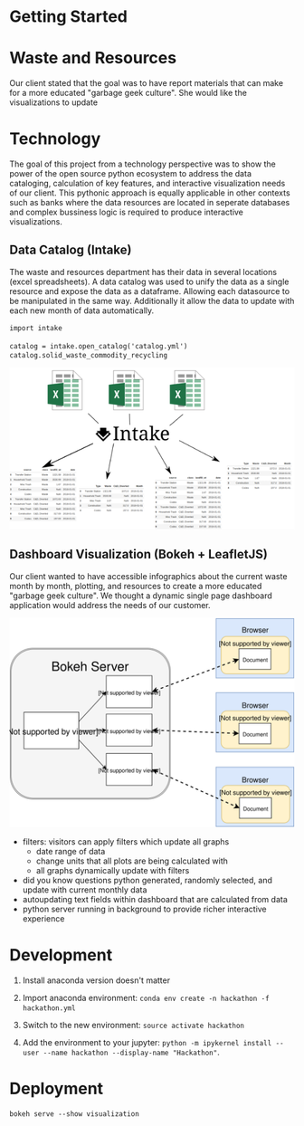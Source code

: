 # Getting Started

# Waste and Resources

Our client stated that the goal was to have report materials that can
make for a more educated "garbage geek culture". She would like the
visualizations to update

# Technology

The goal of this project from a technology perspective was to show the
power of the open source python ecosystem to address the data
cataloging, calculation of key features, and interactive visualization
needs of our client. This pythonic approach is equally applicable in
other contexts such as banks where the data resources are located in
seperate databases and complex bussiness logic is required to produce
interactive visualizations.

## Data Catalog (Intake)

The waste and resources department has their data in several locations
(excel spreadsheets). A data catalog was used to unify the data as a
single resource and expose the data as a dataframe. Allowing each
datasource to be manipulated in the same way. Additionally it allow
the data to update with each new month of data automatically.

```
import intake

catalog = intake.open_catalog('catalog.yml')
catalog.solid_waste_commodity_recycling
```

![Intake Design](https://github.com/q-rai/WasteKnox/raw/master/visualization/static/images/intake.png)

## Dashboard Visualization (Bokeh + LeafletJS)

Our client wanted to have accessible infographics about the current
waste month by month, plotting, and resources to create a more
educated "garbage geek culture". We thought a dynamic single page
dashboard application would address the needs of our customer.

![Bokeh Server](https://github.com/q-rai/WasteKnox/raw/master/visualization/static/images/bokeh_server.svg)

 - filters: visitors can apply filters which update all graphs
    - date range of data
    - change units that all plots are being calculated with
    - all graphs dynamically update with filters
 - did you know questions python generated, randomly selected, and
   update with current monthly data
 - autoupdating text fields within dashboard that are calculated from
   data
 - python server running in background to provide richer interactive
   experience

# Development

1. Install anaconda version doesn't matter

2. Import anaconda environment: `conda env create -n hackathon -f hackathon.yml`

3. Switch to the new environment: `source activate hackathon`

4. Add the environment to your jupyter: `python -m ipykernel install --user --name hackathon --display-name "Hackathon"`. 

# Deployment

```
bokeh serve --show visualization
```

